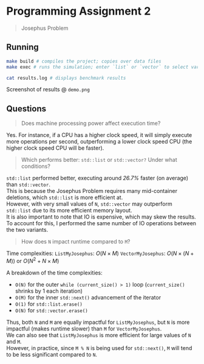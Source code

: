 # Programming Assignment 2

> Josephus Problem

## Running

```sh
make build # compiles the project; copies over data files
make exec # runs the simulation; enter `list` or `vector` to select variant

cat results.log # displays benchmark results
```

Screenshot of results @ `demo.png`

## Questions

> Does machine processing power affect execution time?

Yes. For instance, if a CPU has a higher clock speed, it will simply execute more operations per second, outperforming a lower clock speed CPU (the higher clock speed CPU will be faster).

> Which performs better: `std::list` or `std::vector?` Under what conditions?

`std::list` performed better, executing around *26.7%* faster (on average) than `std::vector`. \
This is because the Josephus Problem requires many mid-container deletions, which `std::list` is more efficient at. \
However, with very small values of `N`, `std::vector` may outperform `std::list` due to its more efficient memory layout. \
It is also important to note that IO is expensive, which may skew the results. To account for this, I performed the same number of IO operations between the two variants.

> How does `N` impact runtime compared to `M`?

Time complexities:
`ListMyJosephus`: $O(N \times M)$
`VectorMyJosephus`: $O(N \times (N + M))$ or $O(N^2 + N \times M)$

A breakdown of the time complexities:
- `O(N)` for the outer `while (current_size() > 1)` loop (`current_size()` shrinks by 1 each iteration)
- `O(M)` for the inner `std::next()` advancement of the iterator
- `O(1)` for `std::list.erase()`
- `O(N)` for `std::vector.erase()`

Thus, both `N` and `M` are equally impactful for `ListMyJosephus`, but `N` is more impactful (makes runtime slower) than `M` for `VectorMyJosephus`. \
We can also see that `ListMyJosephus` is more efficient for large values of `N` and `M`. \
However, in practice, since `M % N` is being used for `std::next()`, `M` will tend to be less significant compared to `N`.
